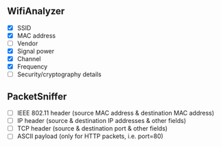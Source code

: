 ## WifiAnalyzer
- [x] SSID
- [x] MAC address
- [ ] Vendor
- [x] Signal power
- [x] Channel
- [x] Frequency
- [ ] Security/cryptography details

## PacketSniffer
- [ ] IEEE 802.11 header (source MAC address & destination MAC address)
- [ ] IP header (source & destination IP addresses & other fields)
- [ ] TCP header (source & destination port & other fields)
- [ ] ASCII payload (only for HTTP packets, i.e. port=80)